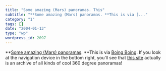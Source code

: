 ```yaml
---
title: "Some amazing (Mars) panoramas. This"
subtitle: "**Some amazing (Mars) panoramas. **This is via [..."
category: "1"
tags: []
date: "2004-01-13"
type: "wp"
wordpress_id: 2097
---
```

**[Some amazing (Mars) panoramas](http://www.panoramas.dk/fullscreen3/f2_mars.html). **This is via [Boing Boing](http://boingboing.net/2004_01_01_archive.html#107395782165908360). If you look at the navigation device in the bottom right, you’ll see that [this site](http://www.panoramas.dk/) actually is an archive of all kinds of cool 360 degree panoramas!